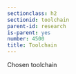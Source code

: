 ```yaml
---
sectionclass: h2
sectionid: toolchain
parent-id: research
is-parent: yes
number: 4500
title: Toolchain
---
```

Chosen toolchain